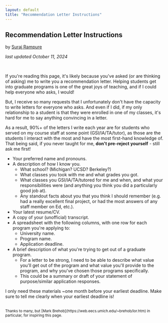 ```yaml
---
layout: default
title: "Recommendation Letter Instructions"
---
```


<title>Recommendation Letter Instructions | Suraj Rampure</title>

## Recommendation Letter Instructions

by [Suraj Rampure](../)

_last updated October 11, 2024_

<br>

If you're reading this page, it's likely because you've asked (or are thinking of asking) me to write you a recommendation letter. Helping students get into graduate programs is one of the great joys of teaching, and if I could help everyone who asks, I would!

But, I receive so many requests that I unfortunately don't have the capacity to write letters for everyone who asks. And even if I did, if my only relationship to a student is that they were enrolled in one of my classes, it's hard for me to say anything convincing in a letter.

As a result, 90%+ of the letters I write each year are for students who served on my course staff at some point (GSI/IA/TA/tutor), as those are the students I interact with the most and have the most first-hand knowledge of. That being said, if you never taught for me, **don't pre-reject yourself** - still ask me first!

- Your preferred name and pronouns.
- A description of how I know you.
    - What school? (Michigan? UCSD? Berkeley?)
    - What classes you took with me and what grades you got.
    - What classes you GSI/IA/TA/tutored for me and when, and what your responsibilities were (and anything you think you did a particularly good job at).
    - Any standout facts about you that you think I should remember (e.g. had a really excellent final project, or had the most answers of any staff member on Ed, etc.).
- Your latest resume/CV.
- A copy of your (unofficial) transcript.
- A spreadsheet with the following columns, with one row for each program you're applying to:
    - University name.
    - Program name.
    - Application deadline.
- A brief description of what you're trying to get out of a graduate program.
    - For a letter to be strong, I need to be able to describe what value you'll get out of the program and what value you'll provide to the program, and why you've chosen those programs specifically.
    - This could be a summary or draft of your statement of purpose/similar application responses.

I only need these materials ~one month before your earliest deadline. Make sure to tell me clearly when your earliest deadline is!

<br>

<small>
Thanks to many, but [Mark Brehob](https://web.eecs.umich.edu/~brehob/lor.htm) in particular, for inspiring this page.
</small>